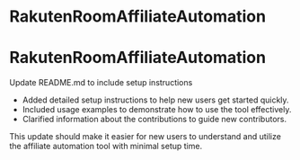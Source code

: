 # RakutenRoomAffiliateAutomation
# RakutenRoomAffiliateAutomation
Update README.md to include setup instructions

- Added detailed setup instructions to help new users get started quickly.
- Included usage examples to demonstrate how to use the tool effectively.
- Clarified information about the contributions to guide new contributors.

This update should make it easier for new users to understand and utilize the affiliate automation tool with minimal setup time.

